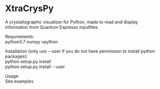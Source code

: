# XtraCrysPy
A crystallographic visualizer for Python, made to read and display information from Quantum Espresso inputfiles

Requirements:  
  python3.7
  numpy
  vpython  
  
Installation (only use --user if you do not have permission to install python packages):  
  python setup.py install  
  python setup.py install --user  
  
Usage:  
  See examples
